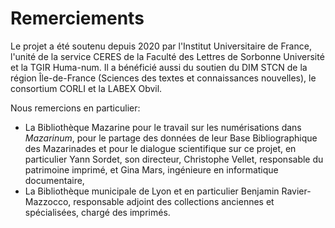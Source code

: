 # Remerciements

Le projet a été soutenu depuis 2020 par l'Institut Universitaire de France, l'unité de la service CERES de la Faculté des Lettres de Sorbonne Université et la TGIR Huma-num.
Il a bénéficié aussi du soutien du DIM STCN de la région Île-de-France (Sciences des textes et connaissances nouvelles), le consortium CORLI et la LABEX Obvil.

Nous remercions en particulier:
- La Bibliothèque Mazarine pour le travail sur les numérisations dans *Mazarinum*, pour le partage des données de leur Base Bibliographique des Mazarinades et pour le dialogue scientifique sur ce projet, en particulier Yann Sordet, son directeur, Christophe Vellet, responsable du patrimoine imprimé, et Gina Mars, ingénieure en informatique documentaire,
- La Bibliothèque municipale de Lyon et en particulier Benjamin Ravier-Mazzocco, responsable adjoint des collections anciennes et spécialisées, chargé des imprimés.
